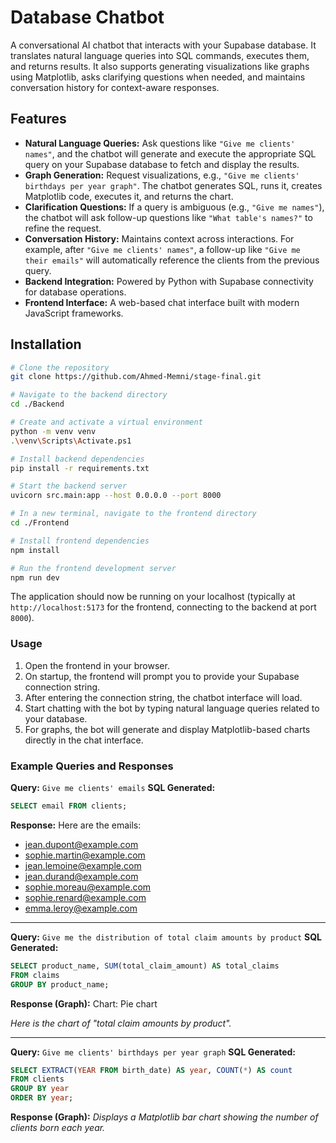 

# Database Chatbot

A conversational AI chatbot that interacts with your Supabase database. It translates natural language queries into SQL commands, executes them, and returns results. It also supports generating visualizations like graphs using Matplotlib, asks clarifying questions when needed, and maintains conversation history for context-aware responses.

## Features

- **Natural Language Queries:** Ask questions like `"Give me clients' names"`, and the chatbot will generate and execute the appropriate SQL query on your Supabase database to fetch and display the results.
- **Graph Generation:** Request visualizations, e.g., `"Give me clients' birthdays per year graph"`. The chatbot generates SQL, runs it, creates Matplotlib code, executes it, and returns the chart.
- **Clarification Questions:** If a query is ambiguous (e.g., `"Give me names"`), the chatbot will ask follow-up questions like `"What table's names?"` to refine the request.
- **Conversation History:** Maintains context across interactions. For example, after `"Give me clients' names"`, a follow-up like `"Give me their emails"` will automatically reference the clients from the previous query.
- **Backend Integration:** Powered by Python with Supabase connectivity for database operations.
- **Frontend Interface:** A web-based chat interface built with modern JavaScript frameworks.

## Installation

```bash
# Clone the repository
git clone https://github.com/Ahmed-Memni/stage-final.git

# Navigate to the backend directory
cd ./Backend

# Create and activate a virtual environment
python -m venv venv
.\venv\Scripts\Activate.ps1

# Install backend dependencies
pip install -r requirements.txt

# Start the backend server
uvicorn src.main:app --host 0.0.0.0 --port 8000

# In a new terminal, navigate to the frontend directory
cd ./Frontend

# Install frontend dependencies
npm install

# Run the frontend development server
npm run dev
```
The application should now be running on your localhost (typically at `http://localhost:5173` for the frontend, connecting to the backend at port `8000`).

### Usage

1. Open the frontend in your browser.
2. On startup, the frontend will prompt you to provide your Supabase connection string.
3. After entering the connection string, the chatbot interface will load.
4. Start chatting with the bot by typing natural language queries related to your database.
5. For graphs, the bot will generate and display Matplotlib-based charts directly in the chat interface.

### Example Queries and Responses

**Query:** `Give me clients' emails`
**SQL Generated:**

```sql
SELECT email FROM clients;
```

**Response:**
Here are the emails:

* [jean.dupont@example.com](mailto:jean.dupont@example.com)
* [sophie.martin@example.com](mailto:sophie.martin@example.com)
* [jean.lemoine@example.com](mailto:jean.lemoine@example.com)
* [jean.durand@example.com](mailto:jean.durand@example.com)
* [sophie.moreau@example.com](mailto:sophie.moreau@example.com)
* [sophie.renard@example.com](mailto:sophie.renard@example.com)
* [emma.leroy@example.com](mailto:emma.leroy@example.com)

---

**Query:** `Give me the distribution of total claim amounts by product`
**SQL Generated:**

```sql
SELECT product_name, SUM(total_claim_amount) AS total_claims
FROM claims
GROUP BY product_name;
```

**Response (Graph):**
Chart: Pie chart

*Here is the chart of "total claim amounts by product".*

---

**Query:** `Give me clients' birthdays per year graph`
**SQL Generated:**

```sql
SELECT EXTRACT(YEAR FROM birth_date) AS year, COUNT(*) AS count
FROM clients
GROUP BY year
ORDER BY year;
```

**Response (Graph):**
*Displays a Matplotlib bar chart showing the number of clients born each year.*



